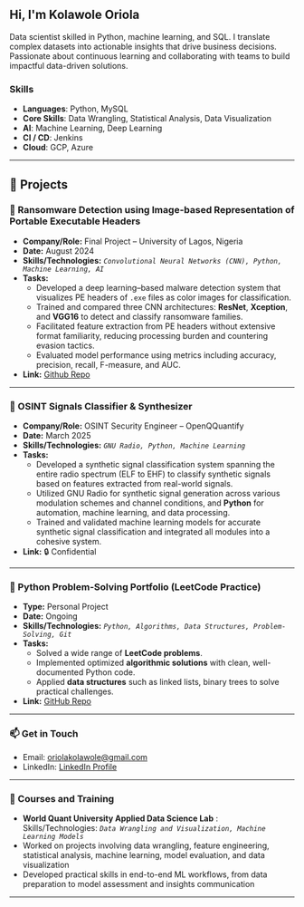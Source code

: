 ## Hi, I'm Kolawole Oriola

Data scientist skilled in Python, machine learning, and SQL. I translate complex datasets into actionable insights that drive business decisions. Passionate about continuous learning and collaborating with teams to build impactful data-driven solutions.

### Skills
- **Languages**: Python, MySQL
- **Core Skills**: Data Wrangling, Statistical Analysis, Data Visualization
- **AI**: Machine Learning, Deep Learning
- **CI / CD**: Jenkins
- **Cloud**: GCP, Azure

---

## 📂 Projects  

### 🔹 Ransomware Detection using Image-based Representation of Portable Executable Headers  
- **Company/Role:** Final Project – University of Lagos, Nigeria  
- **Date:** August 2024  
- **Skills/Technologies:** *`Convolutional Neural Networks (CNN), Python, Machine Learning, AI`*
- **Tasks:**  
  - Developed a deep learning–based malware detection system that visualizes PE headers of `.exe` files as color images for classification.  
  - Trained and compared three CNN architectures: **ResNet**, **Xception**, and **VGG16** to detect and classify ransomware families.  
  - Facilitated feature extraction from PE headers without extensive format familiarity, reducing processing burden and countering evasion tactics.  
  - Evaluated model performance using metrics including accuracy, precision, recall, F-measure, and AUC.  
- **Link:** [Github Repo](https://github.com/oriolakolawole/Ransomware-and-Goodware-PE-Header-Dataset.git)

---

### 🔹 OSINT Signals Classifier & Synthesizer  
- **Company/Role:** OSINT Security Engineer – OpenQQuantify  
- **Date:** March 2025  
- **Skills/Technologies:** *`GNU Radio, Python, Machine Learning`*
- **Tasks:**  
  - Developed a synthetic signal classification system spanning the entire radio spectrum (ELF to EHF) to classify synthetic signals based on features extracted from real-world signals.  
  - Utilized GNU Radio for synthetic signal generation across various modulation schemes and channel conditions, and **Python** for automation, machine learning, and data processing.  
  - Trained and validated machine learning models for accurate synthetic signal classification and integrated all modules into a cohesive system.  
- **Link:** 🔒 Confidential   

---
### 🔹 Python Problem-Solving Portfolio (LeetCode Practice)  
- **Type:** Personal Project  
- **Date:** Ongoing  
- **Skills/Technologies:** *`Python, Algorithms, Data Structures, Problem-Solving, Git`*
- **Tasks:**  
  - Solved a wide range of **LeetCode problems**.  
  - Implemented optimized **algorithmic solutions** with clean, well-documented Python code.  
  - Applied **data structures** such as linked lists, binary trees to solve practical challenges.   
- **Link:** [GitHub Repo](https://github.com/oriolakolawole/leetcode-solutions.git)  

---



### 📫 Get in Touch
- Email: oriolakolawole@gmail.com
- LinkedIn: [LinkedIn Profile](https://www.linkedin.com/in/oriolakolawole/)
---

### 📝 Courses and Training
- **World Quant University Applied Data Science Lab** :   
  Skills/Technologies: *`Data Wrangling and Visualization, Machine Learning Models`*  
- Worked on projects involving data wrangling, feature engineering, statistical analysis, machine learning, model evaluation, and data visualization
- Developed practical skills in end-to-end ML workflows, from data preparation to model assessment and insights communication  

---
